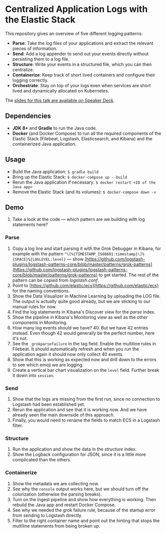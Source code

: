 # Centralized Application Logs with the Elastic Stack

This repository gives an overview of five different logging patterns:

* **Parse**: Take the log files of your applications and extract the relevant pieces of information.
* **Send**: Add a log appender to send out your events directly without persisting them to a log file.
* **Structure**: Write your events in a structured file, which you can then centralize.
* **Containerize**: Keep track of short lived containers and configure their logging correctly.
* **Orchestrate**: Stay on top of your logs even when services are short lived and dynamically allocated on Kubernetes.

The [slides for this talk are available on Speaker Deck](https://speakerdeck.com/xeraa/centralized-logging-patterns).


## Dependencies

* **JDK 8+** and **Gradle** to run the Java code.
* **Docker** (and Docker Compose) to run all the required components of the Elastic Stack (Filebeat, Logstash,
Elasticsearch, and Kibana) and the containerized Java application.


## Usage

* Build the Java application: `$ gradle build`
* Bring up the Elastic Stack: `$ docker-compose up --build`
* Rerun the Java application if necessary: `$ docker restart <ID of the Java app>`
* Remove the Elastic Stack (and its volumes): `$ docker-compose down -v`


## Demo

1. Take a look at the code — which pattern are we building with log statements here?


### Parse

1. Copy a log line and start parsing it with the Grok Debugger in Kibana, for example with the pattern
   `^\[%{TIMESTAMP_ISO8601:timestamp}\]%{SPACE}%{LOGLEVEL:level}` — show
   [https://github.com/logstash-plugins/logstash-patterns-core/blob/master/patterns/grok-patterns](https://github.com/logstash-plugins/logstash-patterns-core/blob/master/patterns/grok-patterns)
   to get started. The rest of the pattern can be copied from *logstash.conf*.
1. Point to [https://github.com/elastic/ecs](https://github.com/elastic/ecs) for the naming conventions.
1. Show the Data Visualizer in Machine Learning by uploading the LOG file. The output is actually quite good already,
   but we are sticking to our manual rules for now.
1. Find the log statements in Kibana's Discover view for the *parse* index.
1. Show the pipeline in Kibana's Monitoring view as well as the other components in Monitoring.
1. How many log events should we have? 40. But we have 42 entries instead. Even though 42 would generally be the perfect
   number, here it's not.
1. See the `_grokparsefailure` in the tag field. Enable the multiline rules in Filebeat. It should automatically
   refresh and when you run the application again it should now only collect 40 events.
1. Show that this is working as expected now and drill down to the errors to see which emoji we are logging.
1. Create a vertical bar chart visualization on the `level` field. Further break it down into `session`.


### Send

1. Show that the logs are missing from the first run, since no connection to Logstash had been established yet.
1. Rerun the application and see that it is working now. And we have already seen the main downside of this approach.
1. Finally, you would need to rename the fields to match ECS in a Logstash filter.


### Structure

1. Run the application and show the data in the *structure* index.
1. Show the Logback configuration for JSON, since it is a little more complicated than the others.


### Containerize

1. Show the metadata we are collecting now.
1. See why the `console` output works here, but we should turn off the colorization (otherwise the parsing breaks).
1. Turn on the ingest pipeline and show how everything is working. Then rebuild the Java app and restart Docker Compose.
1. See why we needed the grok failure rule, because of the startup error from sending to Logstash directly.
1. Filter to the right container name and point out the hinting that stops the multiline statements from being broken
up.
